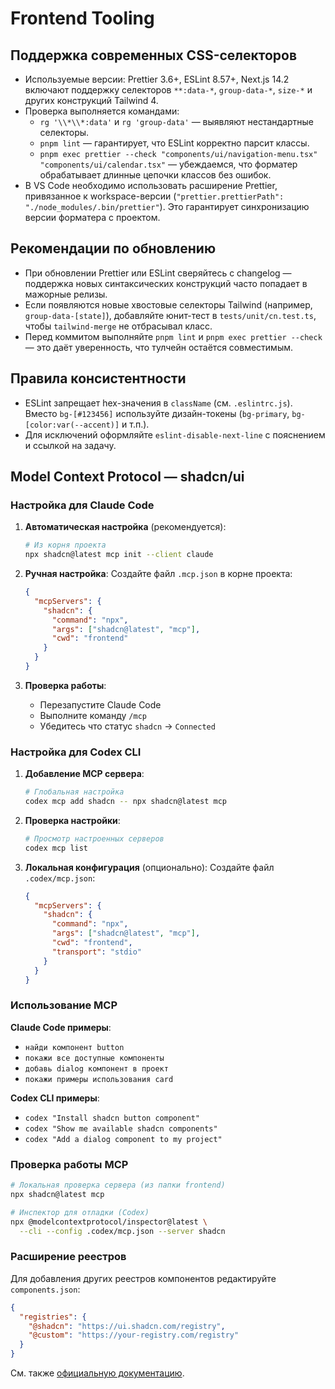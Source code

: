 # Frontend Tooling

## Поддержка современных CSS-селекторов
- Используемые версии: Prettier 3.6+, ESLint 8.57+, Next.js 14.2 включают поддержку селекторов `**:data-*`, `group-data-*`, `size-*` и других конструкций Tailwind 4.
- Проверка выполняется командами:
  - `rg '\\*\\*:data'` и `rg 'group-data'` — выявляют нестандартные селекторы.
  - `pnpm lint` — гарантирует, что ESLint корректно парсит классы.
  - `pnpm exec prettier --check "components/ui/navigation-menu.tsx" "components/ui/calendar.tsx"` — убеждаемся, что форматер обрабатывает длинные цепочки классов без ошибок.
- В VS Code необходимо использовать расширение Prettier, привязанное к workspace-версии (`"prettier.prettierPath": "./node_modules/.bin/prettier"`). Это гарантирует синхронизацию версии форматера с проектом.

## Рекомендации по обновлению
- При обновлении Prettier или ESLint сверяйтесь с changelog — поддержка новых синтаксических конструкций часто попадает в мажорные релизы.
- Если появляются новые хвостовые селекторы Tailwind (например, `group-data-[state]`), добавляйте юнит-тест в `tests/unit/cn.test.ts`, чтобы `tailwind-merge` не отбрасывал класс.
- Перед коммитом выполняйте `pnpm lint` и `pnpm exec prettier --check` — это даёт уверенность, что тулчейн остаётся совместимым.

## Правила консистентности
- ESLint запрещает hex-значения в `className` (см. `.eslintrc.js`). Вместо `bg-[#123456]` используйте дизайн-токены (`bg-primary`, `bg-[color:var(--accent)]` и т.п.).
- Для исключений оформляйте `eslint-disable-next-line` с пояснением и ссылкой на задачу.

## Model Context Protocol — shadcn/ui

### Настройка для Claude Code

1. **Автоматическая настройка** (рекомендуется):
   ```bash
   # Из корня проекта
   npx shadcn@latest mcp init --client claude
   ```

2. **Ручная настройка**:
   Создайте файл `.mcp.json` в корне проекта:
   ```json
   {
     "mcpServers": {
       "shadcn": {
         "command": "npx",
         "args": ["shadcn@latest", "mcp"],
         "cwd": "frontend"
       }
     }
   }
   ```

3. **Проверка работы**:
   - Перезапустите Claude Code
   - Выполните команду `/mcp`
   - Убедитесь что статус `shadcn` → `Connected`

### Настройка для Codex CLI

1. **Добавление MCP сервера**:
   ```bash
   # Глобальная настройка
   codex mcp add shadcn -- npx shadcn@latest mcp
   ```

2. **Проверка настройки**:
   ```bash
   # Просмотр настроенных серверов
   codex mcp list
   ```

3. **Локальная конфигурация** (опционально):
   Создайте файл `.codex/mcp.json`:
   ```json
   {
     "mcpServers": {
       "shadcn": {
         "command": "npx",
         "args": ["shadcn@latest", "mcp"],
         "cwd": "frontend",
         "transport": "stdio"
       }
     }
   }
   ```

### Использование MCP

**Claude Code примеры**:
- `найди компонент button`
- `покажи все доступные компоненты`
- `добавь dialog компонент в проект`
- `покажи примеры использования card`

**Codex CLI примеры**:
- `codex "Install shadcn button component"`
- `codex "Show me available shadcn components"`
- `codex "Add a dialog component to my project"`

### Проверка работы MCP

```bash
# Локальная проверка сервера (из папки frontend)
npx shadcn@latest mcp

# Инспектор для отладки (Codex)
npx @modelcontextprotocol/inspector@latest \
  --cli --config .codex/mcp.json --server shadcn
```

### Расширение реестров

Для добавления других реестров компонентов редактируйте `components.json`:
```json
{
  "registries": {
    "@shadcn": "https://ui.shadcn.com/registry",
    "@custom": "https://your-registry.com/registry"
  }
}
```

См. также [официальную документацию](https://ui.shadcn.com/docs/mcp#configuring-registries).
